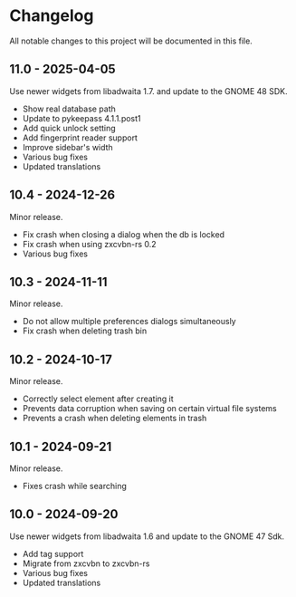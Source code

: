 # Changelog

All notable changes to this project will be documented in this file.

## 11.0 - 2025-04-05
Use newer widgets from libadwaita 1.7. and update to the GNOME 48 SDK.
- Show real database path
- Update to pykeepass 4.1.1.post1
- Add quick unlock setting
- Add fingerprint reader support
- Improve sidebar's width
- Various bug fixes
- Updated translations

## 10.4 - 2024-12-26
Minor release.
- Fix crash when closing a dialog when the db is locked
- Fix crash when using zxcvbn-rs 0.2
- Various bug fixes

## 10.3 - 2024-11-11
Minor release.
- Do not allow multiple preferences dialogs simultaneously
- Fix crash when deleting trash bin

## 10.2 - 2024-10-17
Minor release.
- Correctly select element after creating it
- Prevents data corruption when saving on certain virtual file systems
- Prevents a crash when deleting elements in trash

## 10.1 - 2024-09-21
Minor release.

- Fixes crash while searching

## 10.0 - 2024-09-20
Use newer widgets from libadwaita 1.6 and update to the GNOME 47 Sdk.
- Add tag support
- Migrate from zxcvbn to zxcvbn-rs
- Various bug fixes
- Updated translations
